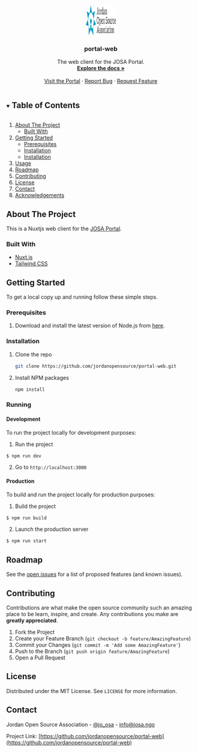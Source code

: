 <!-- PROJECT LOGO -->
<br />
<p align="center">
  <a href="https://github.com/jordanopensource/portal-web">
    <img src=".github/images/logo.svg" alt="Logo" width="80" height="80">
  </a>

  <h3 align="center">portal-web</h3>

  <p align="center">
     The web client for the JOSA Portal.
    <br />
    <a href="https://github.com/jordanopensource/portal-web"><strong>Explore the docs »</strong></a>
    <br />
    <br />
    <a href="https://josa.ngo">Visit the Portal</a>
    ·
    <a href="https://github.com/jordanopensource/portal-web/issues">Report Bug</a>
    ·
    <a href="https://github.com/jordanopensource/portal-web/issues">Request Feature</a>
  </p>
</p>



<!-- TABLE OF CONTENTS -->
<details open="open">
  <summary><h2 style="display: inline-block">Table of Contents</h2></summary>
  <ol>
    <li>
      <a href="#about-the-project">About The Project</a>
      <ul>
        <li><a href="#built-with">Built With</a></li>
      </ul>
    </li>
    <li>
      <a href="#getting-started">Getting Started</a>
      <ul>
        <li><a href="#prerequisites">Prerequisites</a></li>
        <li><a href="#installation">Installation</a></li>
        <li><a href="#running">Installation</a></li>
      </ul>
    </li>
    <li><a href="#usage">Usage</a></li>
    <li><a href="#roadmap">Roadmap</a></li>
    <li><a href="#contributing">Contributing</a></li>
    <li><a href="#license">License</a></li>
    <li><a href="#contact">Contact</a></li>
    <li><a href="#acknowledgements">Acknowledgements</a></li>
  </ol>
</details>



<!-- ABOUT THE PROJECT -->
## About The Project

This is a Nuxtjs web client for the [JOSA Portal](https://josa.ngo).

### Built With

* [Nuxt.js](https://nuxtjs.org)
* [Tailwind CSS](https://tailwindcss.com/)

<!-- GETTING STARTED -->
## Getting Started

To get a local copy up and running follow these simple steps.

### Prerequisites

1. Download and install the latest version of Node.js from [here](https://nodejs.org/en/download/).

### Installation

1. Clone the repo
   ```sh
   git clone https://github.com/jordanopensource/portal-web.git
   ```
2. Install NPM packages
   ```sh
   npm install
   ```

### Running

#### Development

To run the project locally for development purposes:

1. Run the project

```sh
$ npm run dev
```

2. Go to `http://localhost:3000`


#### Production

To build and run the project locally for production purposes:

1. Build the project

```sh
$ npm run build
```

2. Launch the production server

```sh
$ npm run start
```

<!-- ROADMAP -->
## Roadmap

See the [open issues](https://github.com/jordanopensource/portal-web/issues) for a list of proposed features (and known issues).



<!-- CONTRIBUTING -->
## Contributing

Contributions are what make the open source community such an amazing place to be learn, inspire, and create. Any contributions you make are **greatly appreciated**.

1. Fork the Project
2. Create your Feature Branch (`git checkout -b feature/AmazingFeature`)
3. Commit your Changes (`git commit -m 'Add some AmazingFeature'`)
4. Push to the Branch (`git push origin feature/AmazingFeature`)
5. Open a Pull Request



<!-- LICENSE -->
## License

Distributed under the MIT License. See `LICENSE` for more information.



<!-- CONTACT -->
## Contact

Jordan Open Source Association - [@jo_osa](https://twitter.com/@jo_osa) - info@josa.ngo

Project Link: [https://github.com/jordanopensource/portal-web](https://github.com/jordanopensource/portal-web)